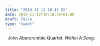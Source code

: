 ```yaml
---
title: "2019 11 12 10 16 55"
date: 2019-11-12T10:16:55+01:00
draft: false
type: "tweet"
---
```

<a href="https://music.apple.com/fr/album/within-a-song/519124481" type="application/rss+xml" class="iconfont icon-music" title="rss"></a> &nbsp; John Abercrombie Quartet, *Within A Song*.
